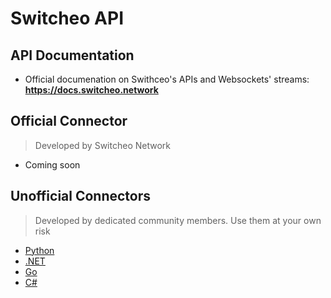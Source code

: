# Switcheo API
## API Documentation
+ Official documenation on Swithceo's APIs and Websockets' streams: **https://docs.switcheo.network**

## Official Connector
> Developed by Switcheo Network
+ Coming soon

## Unofficial Connectors
> Developed by dedicated community members. Use them at your own risk
+ [Python](https://github.com/KeithSSmith/switcheo-python)
+ [.NET](https://github.com/Zaliro/Switcheo.Net)
+ [Go](https://github.com/O3Labs/switcheo-go)
+ [C#](https://github.com/CityOfZion/NeoModules/)